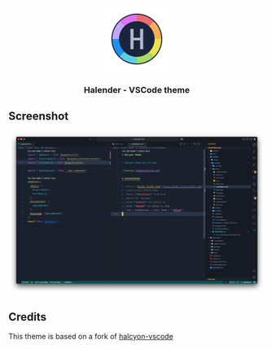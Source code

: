 <p align="center">
  <img src="../../assets/docs/halender-logo.svg" width="128" />
</p>

<h3 align="center">
  Halender - VSCode theme
</h3>

## Screenshot

![Demo](./images/demo.png)

## Credits

This theme is based on a fork of [halcyon-vscode](https://github.com/bchiang7/halcyon-vscode/)

